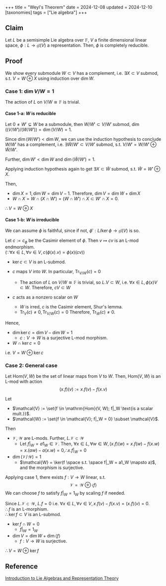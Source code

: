 +++
title = "Weyl's Theorem"
date = 2024-12-08
updated = 2024-12-10
[taxonomies]
tags = ["Lie algebra"]
+++

## Claim

Let $L$ be a semisimple Lie algebra over $\mathbb{F}$, $V$ a finite dimensional linear space, $\phi: L \to \mathfrak{gl}(V)$ a representation. Then, $\phi$ is completely reducible.

## Proof

We show every submodule $W \subset V$ has a complement, i.e. $\exists X \subset V$ submod, s.t. $V = W \oplus X$ using induction over $\dim{W}$.

### Case 1: $\dim V/W = 1$

The action of $L$ on $V/W \cong \mathbb{F}$ is trivial.

#### Case 1-a: $W$ is reducible

Let $0 \neq W' \subsetneq W$ be a submodule, then $W/W' \subset V/W'$ submod, $\dim((V/W') / (W/W')) = \dim(V/W) = 1$.

Since $\dim (W/W') < \dim W$, we can use the induction hypothesis to conclude $W/W'$ has a complement, i.e.
$\exists \tilde{W}/W' \subset V/W'$ submod, s.t. $V/W' = W/W' \oplus \tilde{W}/W'$.

Further, $\dim W' < \dim W$ and $\dim (\tilde{W}/W') = 1$.

Applying induction hypothesis again to get $\exists X \subset \tilde{W}$ submod, s.t. $\tilde{W} = W' \oplus X$.

Then,

- $\dim X = 1, \dim W = \dim V - 1.$ Therefore, $\dim V = \dim W + \dim X$
- $W \cap X = W \cap (X \cap W') = (W \cap W') \cap X \subset W' \cap X = 0.$

$\therefore V = W \oplus X$

#### Case 1-b: $W$ is irreducible

We can assume $\phi$ is faithful, since if not, $\phi' : L/\ker \phi \to \mathfrak{gl}(V)$ is so.

Let $c := c_\phi$ be the Casimir element of $\phi$. Then $v \mapsto cv$ is an L-mod endmorphism.  
($\because \forall x \in L, \forall v \in V, c (\phi(x).v)= \phi(x) (cv)$)

- $\ker c \subset V$ is an L-submod.
- $c$ maps $V$ into $W$. In particular, $\mathrm{Tr}_{V/W} (c) = 0$
  - The action of $L$ on $V/W \cong \mathbb{F}$ is trivial, so $L.V \subset W$, i.e. $\forall x \in L, \phi(x) V \subset W$. Therefore, $cV \subset W$

- $c$ acts as a nonzero scalar on $W$
  - $W$ is irred, $c$ is the Casimir element, Shur's lemma.
  - $\mathrm{Tr}_V(c) \neq 0, \mathrm{Tr} _{V/W}(c) = 0$ Therefore, $\mathrm{Tr}_W (c) \neq 0.$

Hence,

- $\dim \ker c= \dim V - \dim W = 1$
  - $c: V \to W$ is a surjective L-mod morphism.
- $W \cap \ker c = 0$

i.e. $V = W \oplus \ker c$

### Case 2: General case

Let $\mathrm{Hom}(V, W)$ be the set of linear maps from $V$ to $W$. Then, $\mathrm{Hom}(V, W)$ is an L-mod with action
$$(x.f)(v) := x.f(v) - f(x.v)$$

Let

- $\mathcal{V} := \set{f \in \mathrm{Hom}(V, W);  f|_W \text{is a scalar mult.}}$.
- $\mathcal{W} := \set{f \in \mathcal{V}; f|_W = 0} \subset \mathcal{V}$.

Then

- $\mathcal{V}, \mathcal{W}$ are L-mods. Further, $L.\mathcal{V} \subset \mathcal{W}$
  - Let $f|_W = a 1_W \in \mathcal{V}$. Then, $\forall x \in L, \forall w \in W, (x.f)(w) = x.f(w) - f(x.w) = x.(aw) - a(x.w) = 0, \therefore x.f|_W = 0$
- $\dim (\mathcal{V} / \mathcal{W}) = 1$
  - $\mathcal{W} = \ker(f \space s.t. \space f|_W = a1_W \mapsto a)$, and the morphism is surjective.

Applying case 1, there exists $f: V \to W$ linear, s.t.
$$\mathcal{V} = \mathcal{W} \oplus \langle f \rangle$$
We can choose $f$ to satisfy $f|_W = 1_W$ by scaling $f$ if needed.

Since $L.\mathcal{V} \subset \mathcal{W}$, $L.f = 0$ i.e. $\forall x \in L, \forall v \in V, x.f(v) - f(x.v) = (x.f)(v) = 0.$  
$\therefore f$ is an L-morphism.  
$\therefore \ker f \subset V$ is an L-submod.

- $\ker f \cap W = 0$
  - $f|_W = 1_W$
- $\dim V = \dim W + \dim \langle f \rangle$
  - $f: V \to W$ is surjective.

$\therefore V = W \oplus \ker f$

## Reference

[Introduction to Lie Algebras and Representation Theory](https://link.springer.com/book/10.1007/978-1-4612-6398-2)
